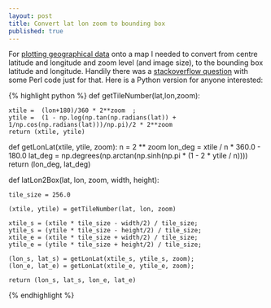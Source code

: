 ```yaml
---
layout: post
title: Convert lat lon zoom to bounding box
published: true
---
```


For [plotting geographical data](http://nbviewer.ipython.org/github/buntworthy/notebooks/blob/master/Cambridge%20house%20price%20data.ipynb) onto a map I needed to convert from centre latitude and longitude and zoom level (and image size), to the bounding box latitude and longitude. Handily there was a [stackoverflow question](http://stackoverflow.com/questions/13669960/calculate-bounding-box-for-openstreetmap) with some Perl code just for that. Here is a Python version for anyone interested:

{% highlight python %}
def getTileNumber(lat,lon,zoom):
    
    xtile =  (lon+180)/360 * 2**zoom  ;
    ytile =  (1 - np.log(np.tan(np.radians(lat)) + 1/np.cos(np.radians(lat)))/np.pi)/2 * 2**zoom 
    return (xtile, ytile)


def getLonLat(xtile, ytile, zoom):
    n = 2 ** zoom
    lon_deg = xtile / n * 360.0 - 180.0
    lat_deg = np.degrees(np.arctan(np.sinh(np.pi * (1 - 2 * ytile / n))))
    return (lon_deg, lat_deg)

def latLon2Box(lat, lon, zoom, width, height):
    
    tile_size = 256.0

    (xtile, ytile) = getTileNumber(lat, lon, zoom)

    xtile_s = (xtile * tile_size - width/2) / tile_size;
    ytile_s = (ytile * tile_size - height/2) / tile_size;
    xtile_e = (xtile * tile_size + width/2) / tile_size;
    ytile_e = (ytile * tile_size + height/2) / tile_size;

    (lon_s, lat_s) = getLonLat(xtile_s, ytile_s, zoom);
    (lon_e, lat_e) = getLonLat(xtile_e, ytile_e, zoom);

    return (lon_s, lat_s, lon_e, lat_e)
{% endhighlight %}